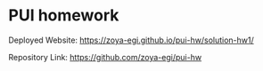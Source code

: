 # PUI homework

Deployed Website: https://zoya-egi.github.io/pui-hw/solution-hw1/

Repository Link: https://github.com/zoya-egi/pui-hw